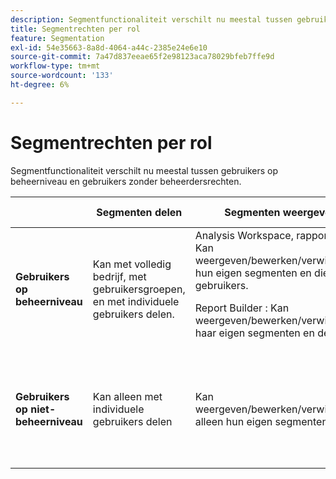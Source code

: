 ```yaml
---
description: Segmentfunctionaliteit verschilt nu meestal tussen gebruikers op beheerniveau en gebruikers zonder beheerdersrechten.
title: Segmentrechten per rol
feature: Segmentation
exl-id: 54e35663-8a8d-4064-a44c-2385e24e6e10
source-git-commit: 7a47d837eeae65f2e98123aca78029bfeb7ffe9d
workflow-type: tm+mt
source-wordcount: '133'
ht-degree: 6%

---
```


# Segmentrechten per rol

Segmentfunctionaliteit verschilt nu meestal tussen gebruikers op beheerniveau en gebruikers zonder beheerdersrechten.

<table id="table_13F72FD90C964B86BD4B51E6F51ED292"> 
 <thead> 
  <tr> 
   <th colname="col1" class="entry"></th> 
   <th colname="col2" class="entry"> Segmenten delen </th> 
   <th colname="col3" class="entry"> Segmenten weergeven/beheren </th> 
   <th colname="col4" class="entry"> Segmenten goedkeuren </th> 
   <th colname="col5" class="entry"> Segmenten toepassen </th> 
  </tr> 
 </thead>
 <tbody> 
  <tr> 
   <td colname="col1"> <b>Gebruikers op beheerniveau</b> </td> 
   <td colname="col2"> Kan met volledig bedrijf, met gebruikersgroepen, en met individuele gebruikers delen. </td> 
   <td colname="col3"> <span class="keyword"> Analysis Workspace, rapporten en analyses </span>: Kan weergeven/bewerken/verwijderen/enzovoort. hun eigen segmenten en die van andere gebruikers. <p> <span class="keyword"> Report Builder </span>: Kan weergeven/bewerken/verwijderen/enzovoort. haar eigen segmenten en de delen ervan. </p> </td> 
   <td colname="col4"> Kan segmenten als canonicaal goedkeuren. </td> 
   <td colname="col5"> Kan elk segment in de hele organisatie toepassen. </td> 
  </tr> 
  <tr> 
   <td colname="col1"> <b>Gebruikers op niet-beheerniveau</b> </td> 
   <td colname="col2"> Kan alleen met individuele gebruikers delen </td> 
   <td colname="col3"> Kan weergeven/bewerken/verwijderen/enzovoort. alleen hun eigen segmenten. </td> 
   <td colname="col4"> alleen goedgekeurde segmenten kunnen verbruiken; kan niet markeren als goedgekeurd. </td> 
   <td colname="col5"> Kan hun eigen segmenten en segmenten toepassen die met hen zijn gedeeld. </td> 
  </tr> 
 </tbody> 
</table>
